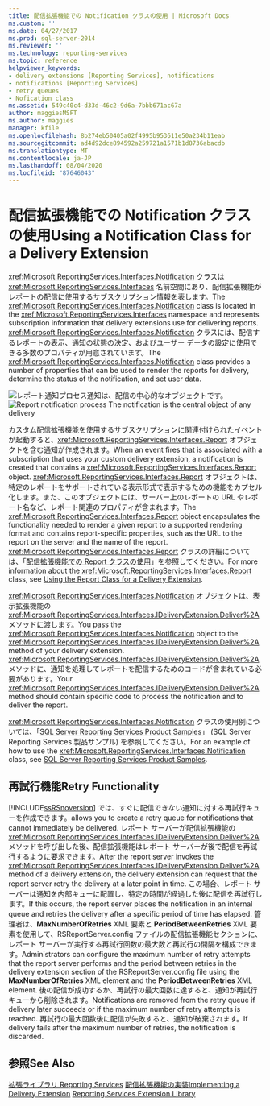 ```yaml
---
title: 配信拡張機能での Notification クラスの使用 | Microsoft Docs
ms.custom: ''
ms.date: 04/27/2017
ms.prod: sql-server-2014
ms.reviewer: ''
ms.technology: reporting-services
ms.topic: reference
helpviewer_keywords:
- delivery extensions [Reporting Services], notifications
- notifications [Reporting Services]
- retry queues
- Nofication class
ms.assetid: 549c40c4-d33d-46c2-9d6a-7bbb671ac67a
author: maggiesMSFT
ms.author: maggies
manager: kfile
ms.openlocfilehash: 8b274eb50405a02f4995b953611e50a234b11eab
ms.sourcegitcommit: ad4d92dce894592a259721a1571b1d8736abacdb
ms.translationtype: MT
ms.contentlocale: ja-JP
ms.lasthandoff: 08/04/2020
ms.locfileid: "87646043"
---
```

# <a name="using-a-notification-class-for-a-delivery-extension"></a><span data-ttu-id="0464f-102">配信拡張機能での Notification クラスの使用</span><span class="sxs-lookup"><span data-stu-id="0464f-102">Using a Notification Class for a Delivery Extension</span></span>
  <span data-ttu-id="0464f-103"><xref:Microsoft.ReportingServices.Interfaces.Notification> クラスは <xref:Microsoft.ReportingServices.Interfaces> 名前空間にあり、配信拡張機能がレポートの配信に使用するサブスクリプション情報を表します。</span><span class="sxs-lookup"><span data-stu-id="0464f-103">The <xref:Microsoft.ReportingServices.Interfaces.Notification> class is located in the <xref:Microsoft.ReportingServices.Interfaces> namespace and represents subscription information that delivery extensions use for delivering reports.</span></span> <span data-ttu-id="0464f-104"><xref:Microsoft.ReportingServices.Interfaces.Notification> クラスには、配信するレポートの表示、通知の状態の決定、およびユーザー データの設定に使用できる多数のプロパティが用意されています。</span><span class="sxs-lookup"><span data-stu-id="0464f-104">The <xref:Microsoft.ReportingServices.Interfaces.Notification> class provides a number of properties that can be used to render the reports for delivery, determine the status of the notification, and set user data.</span></span>

 <span data-ttu-id="0464f-105">![レポート通知プロセス](../../media/bk-ext-03.gif "レポートの通知プロセス")通知は、配信の中心的なオブジェクトです。</span><span class="sxs-lookup"><span data-stu-id="0464f-105">![Report notification process](../../media/bk-ext-03.gif "Report notification process") The notification is the central object of any delivery</span></span>

 <span data-ttu-id="0464f-106">カスタム配信拡張機能を使用するサブスクリプションに関連付けられたイベントが起動すると、<xref:Microsoft.ReportingServices.Interfaces.Report> オブジェクトを含む通知が作成されます。</span><span class="sxs-lookup"><span data-stu-id="0464f-106">When an event fires that is associated with a subscription that uses your custom delivery extension, a notification is created that contains a <xref:Microsoft.ReportingServices.Interfaces.Report> object.</span></span> <span data-ttu-id="0464f-107"><xref:Microsoft.ReportingServices.Interfaces.Report> オブジェクトは、特定のレポートをサポートされている表示形式で表示するための機能をカプセル化します。また、このオブジェクトには、サーバー上のレポートの URL やレポート名など、レポート関連のプロパティが含まれます。</span><span class="sxs-lookup"><span data-stu-id="0464f-107">The <xref:Microsoft.ReportingServices.Interfaces.Report> object encapsulates the functionality needed to render a given report to a supported rendering format and contains report-specific properties, such as the URL to the report on the server and the name of the report.</span></span> <span data-ttu-id="0464f-108"><xref:Microsoft.ReportingServices.Interfaces.Report> クラスの詳細については、「[配信拡張機能での Report クラスの使用](../delivery-extension/using-the-report-class-for-a-delivery-extension.md)」を参照してください。</span><span class="sxs-lookup"><span data-stu-id="0464f-108">For more information about the <xref:Microsoft.ReportingServices.Interfaces.Report> class, see [Using the Report Class for a Delivery Extension](../delivery-extension/using-the-report-class-for-a-delivery-extension.md).</span></span>

 <span data-ttu-id="0464f-109"><xref:Microsoft.ReportingServices.Interfaces.Notification> オブジェクトは、表示拡張機能の <xref:Microsoft.ReportingServices.Interfaces.IDeliveryExtension.Deliver%2A> メソッドに渡します。</span><span class="sxs-lookup"><span data-stu-id="0464f-109">You pass the <xref:Microsoft.ReportingServices.Interfaces.Notification> object to the <xref:Microsoft.ReportingServices.Interfaces.IDeliveryExtension.Deliver%2A> method of your delivery extension.</span></span> <span data-ttu-id="0464f-110"><xref:Microsoft.ReportingServices.Interfaces.IDeliveryExtension.Deliver%2A> メソッドに、通知を処理してレポートを配信するためのコードが含まれている必要があります。</span><span class="sxs-lookup"><span data-stu-id="0464f-110">Your <xref:Microsoft.ReportingServices.Interfaces.IDeliveryExtension.Deliver%2A> method should contain specific code to process the notification and to deliver the report.</span></span>

 <span data-ttu-id="0464f-111"><xref:Microsoft.ReportingServices.Interfaces.Notification> クラスの使用例については、「[SQL Server Reporting Services Product Samples](https://go.microsoft.com/fwlink/?LinkId=177889)」 (SQL Server Reporting Services 製品サンプル) を参照してください。</span><span class="sxs-lookup"><span data-stu-id="0464f-111">For an example of how to use the <xref:Microsoft.ReportingServices.Interfaces.Notification> class, see [SQL Server Reporting Services Product Samples](https://go.microsoft.com/fwlink/?LinkId=177889).</span></span>

## <a name="retry-functionality"></a><span data-ttu-id="0464f-112">再試行機能</span><span class="sxs-lookup"><span data-stu-id="0464f-112">Retry Functionality</span></span>
 [!INCLUDE[ssRSnoversion](../../../includes/ssrsnoversion-md.md)] <span data-ttu-id="0464f-113">では、すぐに配信できない通知に対する再試行キューを作成できます。</span><span class="sxs-lookup"><span data-stu-id="0464f-113">allows you to create a retry queue for notifications that cannot immediately be delivered.</span></span> <span data-ttu-id="0464f-114">レポート サーバーが配信拡張機能の <xref:Microsoft.ReportingServices.Interfaces.IDeliveryExtension.Deliver%2A> メソッドを呼び出した後、配信拡張機能はレポート サーバーが後で配信を再試行するように要求できます。</span><span class="sxs-lookup"><span data-stu-id="0464f-114">After the report server invokes the <xref:Microsoft.ReportingServices.Interfaces.IDeliveryExtension.Deliver%2A> method of a delivery extension, the delivery extension can request that the report server retry the delivery at a later point in time.</span></span> <span data-ttu-id="0464f-115">この場合、レポート サーバーは通知を内部キューに配置し、特定の時間が経過した後に配信を再試行します。</span><span class="sxs-lookup"><span data-stu-id="0464f-115">If this occurs, the report server places the notification in an internal queue and retries the delivery after a specific period of time has elapsed.</span></span> <span data-ttu-id="0464f-116">管理者は、**MaxNumberOfRetries** XML 要素と **PeriodBetweenRetries** XML 要素を使用して、RSReportServer.config ファイルの配信拡張機能セクションに、レポート サーバーが実行する再試行回数の最大数と再試行の間隔を構成できます。</span><span class="sxs-lookup"><span data-stu-id="0464f-116">Administrators can configure the maximum number of retry attempts that the report server performs and the period between retries in the delivery extension section of the RSReportServer.config file using the **MaxNumberOfRetries** XML element and the **PeriodBetweenRetries** XML element.</span></span> <span data-ttu-id="0464f-117">後の配信が成功するか、再試行の最大回数に達すると、通知が再試行キューから削除されます。</span><span class="sxs-lookup"><span data-stu-id="0464f-117">Notifications are removed from the retry queue if delivery later succeeds or if the maximum number of retry attempts is reached.</span></span> <span data-ttu-id="0464f-118">再試行の最大回数後に配信が失敗すると、通知が破棄されます。</span><span class="sxs-lookup"><span data-stu-id="0464f-118">If delivery fails after the maximum number of retries, the notification is discarded.</span></span>

## <a name="see-also"></a><span data-ttu-id="0464f-119">参照</span><span class="sxs-lookup"><span data-stu-id="0464f-119">See Also</span></span>
 <span data-ttu-id="0464f-120">[拡張ライブラリ Reporting Services](../reporting-services-extension-library.md) [配信拡張機能の実装](../delivery-extension/implementing-a-delivery-extension.md)</span><span class="sxs-lookup"><span data-stu-id="0464f-120">[Implementing a Delivery Extension](../delivery-extension/implementing-a-delivery-extension.md) [Reporting Services Extension Library](../reporting-services-extension-library.md)</span></span>



